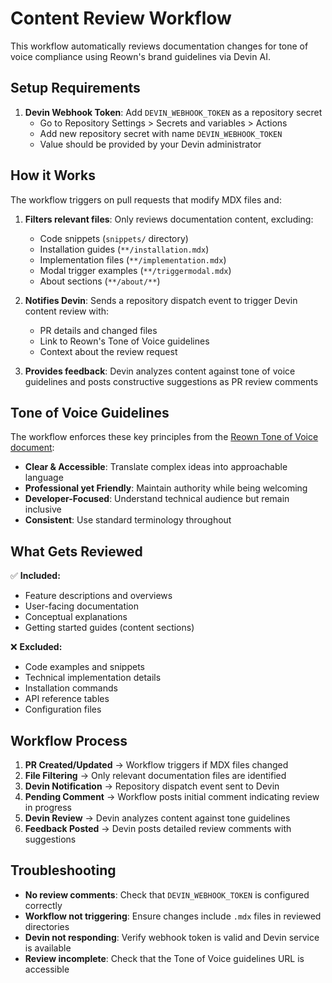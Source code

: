 # Content Review Workflow

This workflow automatically reviews documentation changes for tone of voice compliance using Reown's brand guidelines via Devin AI.

## Setup Requirements

1. **Devin Webhook Token**: Add `DEVIN_WEBHOOK_TOKEN` as a repository secret
   - Go to Repository Settings > Secrets and variables > Actions
   - Add new repository secret with name `DEVIN_WEBHOOK_TOKEN`
   - Value should be provided by your Devin administrator

## How it Works

The workflow triggers on pull requests that modify MDX files and:

1. **Filters relevant files**: Only reviews documentation content, excluding:
   - Code snippets (`snippets/` directory)
   - Installation guides (`**/installation.mdx`)
   - Implementation files (`**/implementation.mdx`)
   - Modal trigger examples (`**/triggermodal.mdx`)
   - About sections (`**/about/**`)

2. **Notifies Devin**: Sends a repository dispatch event to trigger Devin content review with:
   - PR details and changed files
   - Link to Reown's Tone of Voice guidelines
   - Context about the review request

3. **Provides feedback**: Devin analyzes content against tone of voice guidelines and posts constructive suggestions as PR review comments

## Tone of Voice Guidelines

The workflow enforces these key principles from the [Reown Tone of Voice document](https://walletconnect.notion.site/Reown-Tone-of-Voice-Messaging-Framework-1ba3a661771e8026b3e5f0006be26000):

- **Clear & Accessible**: Translate complex ideas into approachable language
- **Professional yet Friendly**: Maintain authority while being welcoming
- **Developer-Focused**: Understand technical audience but remain inclusive
- **Consistent**: Use standard terminology throughout

## What Gets Reviewed

✅ **Included:**
- Feature descriptions and overviews
- User-facing documentation
- Conceptual explanations
- Getting started guides (content sections)

❌ **Excluded:**
- Code examples and snippets
- Technical implementation details
- Installation commands
- API reference tables
- Configuration files

## Workflow Process

1. **PR Created/Updated** → Workflow triggers if MDX files changed
2. **File Filtering** → Only relevant documentation files are identified
3. **Devin Notification** → Repository dispatch event sent to Devin
4. **Pending Comment** → Workflow posts initial comment indicating review in progress
5. **Devin Review** → Devin analyzes content against tone guidelines
6. **Feedback Posted** → Devin posts detailed review comments with suggestions

## Troubleshooting

- **No review comments**: Check that `DEVIN_WEBHOOK_TOKEN` is configured correctly
- **Workflow not triggering**: Ensure changes include `.mdx` files in reviewed directories
- **Devin not responding**: Verify webhook token is valid and Devin service is available
- **Review incomplete**: Check that the Tone of Voice guidelines URL is accessible
